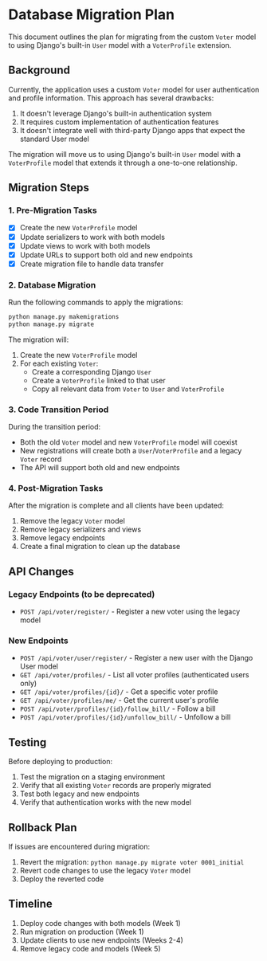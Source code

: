 # Database Migration Plan

This document outlines the plan for migrating from the custom `Voter` model to using Django's built-in `User` model with a `VoterProfile` extension.

## Background

Currently, the application uses a custom `Voter` model for user authentication and profile information. This approach has several drawbacks:

1. It doesn't leverage Django's built-in authentication system
2. It requires custom implementation of authentication features
3. It doesn't integrate well with third-party Django apps that expect the standard User model

The migration will move us to using Django's built-in `User` model with a `VoterProfile` model that extends it through a one-to-one relationship.

## Migration Steps

### 1. Pre-Migration Tasks

- [x] Create the new `VoterProfile` model
- [x] Update serializers to work with both models
- [x] Update views to work with both models
- [x] Update URLs to support both old and new endpoints
- [x] Create migration file to handle data transfer

### 2. Database Migration

Run the following commands to apply the migrations:

```bash
python manage.py makemigrations
python manage.py migrate
```

The migration will:
1. Create the new `VoterProfile` model
2. For each existing `Voter`:
   - Create a corresponding Django `User`
   - Create a `VoterProfile` linked to that user
   - Copy all relevant data from `Voter` to `User` and `VoterProfile`

### 3. Code Transition Period

During the transition period:
- Both the old `Voter` model and new `VoterProfile` model will coexist
- New registrations will create both a `User`/`VoterProfile` and a legacy `Voter` record
- The API will support both old and new endpoints

### 4. Post-Migration Tasks

After the migration is complete and all clients have been updated:

1. Remove the legacy `Voter` model
2. Remove legacy serializers and views
3. Remove legacy endpoints
4. Create a final migration to clean up the database

## API Changes

### Legacy Endpoints (to be deprecated)

- `POST /api/voter/register/` - Register a new voter using the legacy model

### New Endpoints

- `POST /api/voter/user/register/` - Register a new user with the Django User model
- `GET /api/voter/profiles/` - List all voter profiles (authenticated users only)
- `GET /api/voter/profiles/{id}/` - Get a specific voter profile
- `GET /api/voter/profiles/me/` - Get the current user's profile
- `POST /api/voter/profiles/{id}/follow_bill/` - Follow a bill
- `POST /api/voter/profiles/{id}/unfollow_bill/` - Unfollow a bill

## Testing

Before deploying to production:

1. Test the migration on a staging environment
2. Verify that all existing `Voter` records are properly migrated
3. Test both legacy and new endpoints
4. Verify that authentication works with the new model

## Rollback Plan

If issues are encountered during migration:

1. Revert the migration: `python manage.py migrate voter 0001_initial`
2. Revert code changes to use the legacy `Voter` model
3. Deploy the reverted code

## Timeline

1. Deploy code changes with both models (Week 1)
2. Run migration on production (Week 1)
3. Update clients to use new endpoints (Weeks 2-4)
4. Remove legacy code and models (Week 5) 